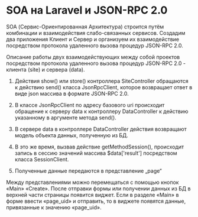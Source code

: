 # SOA на Laravel и JSON-RPC 2.0

SOA (Сервис-Ориентированная Архитектура) строится путём комбинации и взаимодействия слабо-связанных сервисов.
Cоздадим два приложения Клиент и Сервер и организуем их взаимодействие посредством протокола удаленного вызова процедур JSON-RPC 2.0.


Описание работы двух взаимодействующих между собой проектов посредством протокола удаленного вызова процедур JSON-RPC 2.0 - клиента (site) и сервера (data).

1. Действия show() или store() контроллера SiteController обращаются к действию send()  класса JsonRpcClient, которое возвращает ответ в виде json массива в формате JSON-RPC 2.0.

2. В классе JsonRpcClient по адресу базового uri происходит обращение к серверу data к контроллеру DataController к действию указанному в аргументе метода send().

3. В сервере data в контроллере DataController действия возвращают модель объекта данных, полученную из БД.

4. В это же время, вызвав действие getMethodSession(), происходит запись в сессию значений массива $data['result'] посредством класса SessionClient.

5. Полученные данные передаются в представление „page“


Между представлениями можно перемещаться с помощью кнопок «Main» «Create». После отправки формы или получении данных из БД в верхней части страницы появится виджет. Если в разделе «Main» в форме ввести «page_uid» и отправить, то в виджете появятся данные, привязанные к значению «page_uid».
